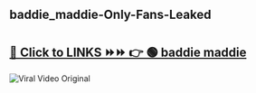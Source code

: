 
 ## baddie_maddie-Only-Fans-Leaked

# <h2><a href="https://clipsfans.com/baddie_maddie&ref=git">🔗 Click to LINKS ⏩⏩ 👉 🟢 baddie maddie </a></h2>

<a href="https://clipsfans.com/baddie_maddie&ref=git" rel="nofollow" data-target="animated-image.originalLink"><img src="https://i.ibb.co.com/xMMVF88/686577567.gif" alt="Viral Video Original" style="max-width: 100%; display: inline-block;" data-target="animated-image.originalImage"></a>
